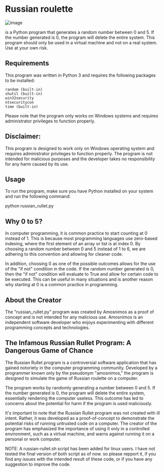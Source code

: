# Russian roulette

![image](https://static.thenounproject.com/png/556976-200.png)

is a Python program that generates a random number between 0 and 5. If the number generated is 0, the program will delete the entire system. This program should only be used in a virtual machine and not on a real system. Use at your own risk.

## Requirements

This program was written in Python 3 and requires the following packages to be installed:

    random (built-in)
    shutil (built-in)
    win32security
    ntsecuritycon
    time (built-in)

Please note that the program only works on Windows systems and requires administrator privileges to function properly.

## Disclaimer:

This program is designed to work only on Windows operating system and requires administrator privileges to function properly. The program is not intended for malicious purposes and the developer takes no responsibility for any harm caused by its use. 

## Usage

To run the program, make sure you have Python installed on your system and run the following command:

python russian_rullet.py

## Why 0 to 5?
In computer programming, it is common practice to start counting at 0 instead of 1. This is because most programming languages use zero-based indexing, where the first element of an array or list is at index 0. By choosing a random number between 0 and 5 instead of 1 to 6, we are adhering to this convention and allowing for cleaner code.

In addition, choosing 0 as one of the possible outcomes allows for the use of the "if not" condition in the code. If the random number generated is 0, then the "if not" condition will evaluate to True and allow for certain code to be executed. This can be useful in many situations and is another reason why starting at 0 is a common practice in programming.

## About the Creator

The "russian_rullet.py" program was created by Amosnimos as a proof of concept and is not intended for any malicious use. Amosnimos is an independent software developer who enjoys experimenting with different programming concepts and technologies.

## The Infamous Russian Rullet Program: A Dangerous Game of Chance

The Russian Rullet program is a controversial software application that has gained notoriety in the computer programming community. Developed by a programmer known only by the pseudonym "amosnimos," the program is designed to simulate the game of Russian roulette on a computer.

The program works by randomly generating a number between 0 and 5. If the number generated is 0, the program will delete the entire system, essentially rendering the computer useless. This outcome has led to concerns about the potential for harm if the program is used maliciously.

It's important to note that the Russian Rullet program was not created with ill intent. Rather, it was developed as a proof-of-concept to demonstrate the potential risks of running untrusted code on a computer. The creator of the program has emphasized the importance of using it only in a controlled environment, such as a virtual machine, and warns against running it on a personal or work computer.

NOTE:
A russian-rullet.sh script has been added for linux users. I have not tested the final version of both script as of now. so please repport it, if you find any issues with the intended result of these code, or if you have any suggestion to improve the code.
